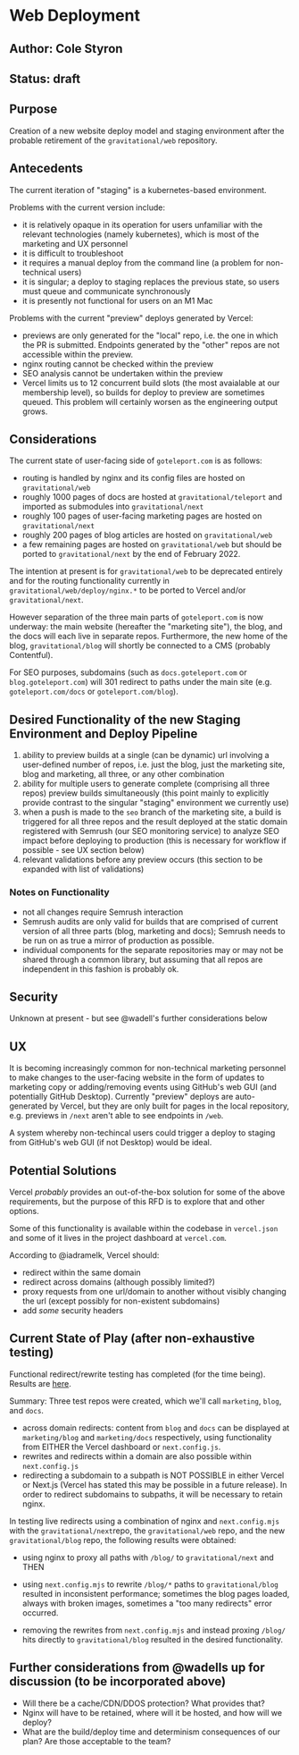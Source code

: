 # Web Deployment
## Author: Cole Styron
## Status: draft

## Purpose

Creation of a new website deploy model and staging environment after the probable retirement of the `gravitational/web` repository.

## Antecedents

The current iteration of "staging" is a kubernetes-based environment.

Problems with the current version include: 
- it is relatively opaque in its operation for users unfamiliar with the relevant technologies (namely kubernetes), which is most of the marketing and UX personnel
- it is difficult to troubleshoot
- it requires a manual deploy from the command line (a problem for non-technical users)
- it is singular; a deploy to staging replaces the previous state, so users must queue and communicate synchronously
- it is presently not functional for users on an M1 Mac

Problems with the current "preview" deploys generated by Vercel:
- previews are only generated for the "local" repo, i.e. the one in which the PR is submitted. Endpoints generated by the "other" repos are not accessible within the preview.
- nginx routing cannot be checked within the preview
- SEO analysis cannot be undertaken within the preview
- Vercel limits us to 12 concurrent build slots (the most avaialable at our membership level), so builds for deploy to preview are sometimes queued. This problem will certainly worsen as the engineering output grows.

## Considerations

The current state of user-facing side of `goteleport.com` is as follows: 
- routing is handled by nginx and its config files are hosted on `gravitational/web`
- roughly 1000 pages of docs are hosted at `gravitational/teleport` and imported as submodules into `gravitational/next`
- roughly 100 pages of user-facing marketing pages are hosted on `gravitational/next`
- roughly 200 pages of blog articles are hosted on `gravitational/web`
- a few remaining pages are hosted on `gravitational/web` but should be ported to `gravitational/next` by the end of February 2022.

The intention at present is for `gravitational/web` to be deprecated entirely and for the routing functionality currently in `gravitational/web/deploy/nginx.*` to be ported to Vercel and/or `gravitational/next`.

However separation of the three main parts of `goteleport.com` is now underway: the main website (hereafter the "marketing site"), the blog, and the docs will each live in separate repos. Furthermore, the new home of the blog, `gravitational/blog` will shortly be connected to a CMS (probably Contentful).

For SEO purposes, subdomains (such as `docs.goteleport.com` or `blog.goteleport.com`) will 301 redirect to paths under the main site (e.g. `goteleport.com/docs` or `goteleport.com/blog`).

## Desired Functionality of the new Staging Environment and Deploy Pipeline

1. ability to preview builds at a single (can be dynamic) url involving a user-defined number of repos, i.e. just the blog, just the marketing site, blog and marketing, all three, or any other combination 
2. ability for multiple users to generate complete (comprising all three repos) preview builds simultaneously (this point mainly to explicitly provide contrast to the singular "staging" environment we currently use)
3. when a push is made to the `seo` branch of the marketing site, a build is triggered for all three repos and the result deployed at the static domain registered with Semrush (our SEO monitoring service) to analyze SEO impact before deploying to production (this is necessary for workflow if possible - see UX section below)
4. relevant validations before any preview occurs (this section to be expanded with list of validations)

### Notes on Functionality

- not all changes require Semrush interaction
- Semrush audits are only valid for builds that are comprised of current version of all three parts (blog, marketing and docs); Semrush needs to be run on as true a mirror of production as possible.
- individual components for the separate repositories may or may not be shared through a common library, but assuming that all repos are independent in this fashion is probably ok. 

## Security 

Unknown at present - but see @wadell's further considerations below

## UX

It is becoming increasingly common for non-technical marketing personnel to make changes to the user-facing website in the form of updates to marketing copy or adding/removing events using GitHub's web GUI (and potentially GitHub Desktop). Currently "preview" deploys are auto-generated by Vercel, but they are only built for pages in the local repository, e.g. previews in `/next` aren't able to see endpoints in `/web`.

A system whereby non-techincal users could trigger a deploy to staging from GitHub's web GUI (if not Desktop) would be ideal.


## Potential Solutions

Vercel _probably_ provides an out-of-the-box solution for some of the above requirements, but the purpose of this RFD is to explore that and other options. 

Some of this functionality is available within the codebase in `vercel.json` and some of it lives in the project dashboard at `vercel.com`.

According to @iadramelk, Vercel should:
- redirect within the same domain
- redirect across domains (although possibly limited?)
- proxy requests from one url/domain to another without visibly changing the url (except possibly for non-existent subdomains)
- add _some_ security headers

## Current State of Play (after non-exhaustive testing)

Functional redirect/rewrite testing has completed (for the time being). Results are [here](https://github.com/gravitational/web/issues/2634).  

Summary: 
Three test repos were created, which we'll call `marketing`, `blog`, and `docs`.
- across domain redirects: content from `blog` and `docs` can be displayed at `marketing/blog` and `marketing/docs` respectively, using functionality from EITHER the Vercel dashboard or `next.config.js`.
- rewrites and redirects within a domain are also possible within `next.config.js`
- redirecting a subdomain to a subpath is NOT POSSIBLE in either Vercel or Next.js (Vercel has stated this may be possible in a future release). In order to redirect subdomains to subpaths, it will be necessary to retain nginx.

In testing live redirects using a combination of nginx and `next.config.mjs` with the `gravitational/next`repo, the `gravitational/web` repo, and the new `gravitational/blog` repo, the following results were obtained: 
- using nginx to proxy all paths with `/blog/` to `gravitational/next` and THEN
- using `next.config.mjs` to rewrite `/blog/*` paths to `gravitational/blog` resulted in inconsistent performance; sometimes the blog pages loaded, always with broken images, sometimes a "too many redirects" error occurred. 

- removing the rewrites from `next.config.mjs` and instead proxing `/blog/` hits directly to `gravitational/blog` resulted in the desired functionality.  


## Further considerations from @wadells up for discussion (to be incorporated above)

- Will there be a cache/CDN/DDOS protection? What provides that?
- Nginx will have to be retained, where will it be hosted, and how will we deploy?
- What are the build/deploy time and determinism consequences of our plan? Are those acceptable to the team?